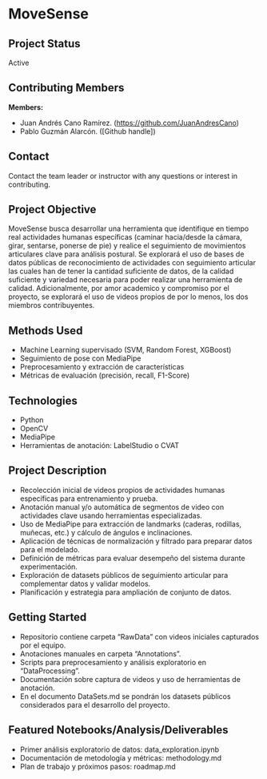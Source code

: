 # MoveSense

## Project Status

Active

## Contributing Members

**Members:**

- Juan Andrés Cano Ramírez. (https://github.com/JuanAndresCano)
- Pablo Guzmán Alarcón. ([Github handle])

## Contact

Contact the team leader or instructor with any questions or interest in contributing.

## Project Objective

MoveSense busca desarrollar una herramienta que identifique en tiempo real actividades humanas específicas (caminar hacia/desde la cámara, girar, sentarse, ponerse de pie) y realice el seguimiento de movimientos articulares clave para análisis postural. Se explorará el uso de bases de datos públicas de reconocimiento de actividades con seguimiento articular las cuales han de tener la cantidad suficiente de datos, de la calidad suficiente y variedad necesaria para poder realizar una herramienta de calidad. Adicionalmente, por amor academico y compromiso por el proyecto, se explorará el uso de videos propios de por lo menos, los dos miembros contribuyentes.

## Methods Used

- Machine Learning supervisado (SVM, Random Forest, XGBoost)
- Seguimiento de pose con MediaPipe
- Preprocesamiento y extracción de características
- Métricas de evaluación (precisión, recall, F1-Score)

## Technologies

- Python
- OpenCV
- MediaPipe
- Herramientas de anotación: LabelStudio o CVAT

## Project Description

- Recolección inicial de videos propios de actividades humanas específicas para entrenamiento y prueba.
- Anotación manual y/o automática de segmentos de video con actividades clave usando herramientas especializadas.
- Uso de MediaPipe para extracción de landmarks (caderas, rodillas, muñecas, etc.) y cálculo de ángulos e inclinaciones.
- Aplicación de técnicas de normalización y filtrado para preparar datos para el modelado.
- Definición de métricas para evaluar desempeño del sistema durante experimentación.
- Exploración de datasets públicos de seguimiento articular para complementar datos y validar modelos.
- Planificación y estrategia para ampliación de conjunto de datos.

## Getting Started

- Repositorio contiene carpeta “RawData” con videos iniciales capturados por el equipo.
- Anotaciones manuales en carpeta “Annotations”.
- Scripts para preprocesamiento y análisis exploratorio en “DataProcessing”.
- Documentación sobre captura de videos y uso de herramientas de anotación.
- En el documento DataSets.md se pondrán los datasets públicos considerados para el desarrollo del proyecto.

## Featured Notebooks/Analysis/Deliverables

- Primer análisis exploratorio de datos: data_exploration.ipynb
- Documentación de metodología y métricas: methodology.md
- Plan de trabajo y próximos pasos: roadmap.md
